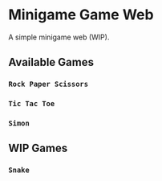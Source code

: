 # Minigame Game Web
A simple minigame web (WIP).

## Available Games

### `Rock Paper Scissors`
### `Tic Tac Toe`
### `Simon`

## WIP Games
### `Snake`
